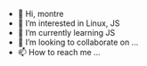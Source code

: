 - 👋 Hi, montre
- 👀 I’m interested in Linux, JS
- 🌱 I’m currently learning JS
- 💞️ I’m looking to collaborate on ... 
- 📫 How to reach me ... 

<!---
disbotdevel/disbotdevel is a ✨ special ✨ repository because its `README.md` (this file) appears on your GitHub profile.
You can click the Preview link to take a look at your changes.
--->
